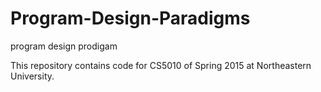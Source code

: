 # Program-Design-Paradigms
program design prodigam

This repository contains code for CS5010 of Spring 2015 at Northeastern University.
